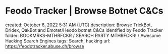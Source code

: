 # Feodo Tracker | Browse Botnet C&Cs

created: October 6, 2022 5:31 AM (UTC)
description: Browse TrickBot, Dridex, QakBot and Emotet/Heodo botnet C&Cs identified by Feodo Tracker
folder: BOOKMRKS-MTHRFCKR / SEARCH PARTY MTHRFCKR! / Awesome Hacking Search Engines
tags: Search, hacking
url: https://feodotracker.abuse.ch/browse